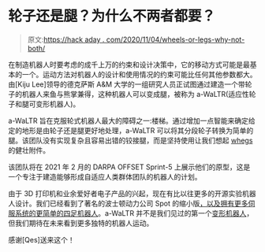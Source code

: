 # 轮子还是腿？为什么不两者都要？

> 原文:[https://hack aday . com/2020/11/04/wheels-or-legs-why-not-both/](https://hackaday.com/2020/11/04/wheels-or-legs-why-not-both/)

在制造机器人时要考虑的成千上万的约束和设计决策中，它的移动方式可能是最基本的一个。运动方法对机器人的设计和使用情况的约束可能比任何其他参数都大。由[Kiju Lee]领导的德克萨斯 A&M 大学的一组研究人员正试图通过建造一个带轮子的机器人来鱼与熊掌兼得，这种机器人可以变成腿，被称为 a-WaLTR(适应性轮子和腿可变形机器人)。

a-WaLTR 旨在克服轮式机器人最大的障碍之一:楼梯。通过增加一点智能来确定给定的地形是由轮子还是腿更好地处理，a-WaLTR 可以将其分段轮子转换为简单的腿。该团队没有实现复杂且容易出错的铰接腿，而是坚持使用让我们想起 [whegs](https://engineering.case.edu/groups/biorobots/whegs) 的健壮附件。

该团队将在 2021 年 2 月的 DARPA OFFSET Sprint-5 上展示他们的原型，这是一个专注于建造能够形成自适应人类群体团队的机器人的计划。

由于 3D 打印机和业余爱好者电子产品的兴起，现在有比以往更多的开源实验机器人设计。我们已经看到了著名的波士顿动力公司 Spot 的缩小版[，以及拥有更多伺服系统的](https://hackaday.com/2020/10/23/the-adorable-robot-spot-now-in-affordable-form/)[更简单的四足机器人](https://hackaday.com/2020/10/13/robot-gets-around-on-all-fours-thanks-to-many-many-servos/)。a-WaLTR 并不是我们见过的第一个[变形机器人](https://hackaday.com/2020/05/21/spherical-quadruped-arduino-robot/)，但我们期待在未来看到更多独特的机器人运动。

感谢[Qes]送来这个！